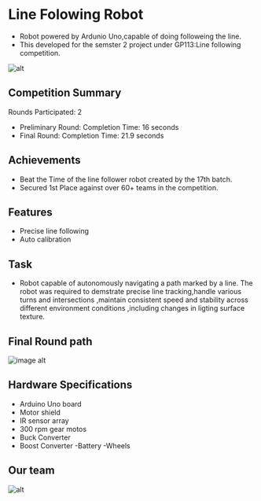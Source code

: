 # Line Folowing Robot
- Robot  powered by Ardunio Uno,capable of doing followeing the line.
- This developed for the semster 2 project under GP113:Line following competition.
  
![alt](https://github.com/Shihara1020/Line-Following-Robot/blob/537f323ba30f93bacf7b6318c60320570a9745c3/IMG_7238.jpg)
## Competition Summary
Rounds Participated: 2
- Preliminary Round: Completion Time: 16 seconds
- Final Round: Completion Time: 21.9 seconds

## Achievements
- Beat the Time of the line follower robot created by the 17th batch.
- Secured 1st Place against over 60+ teams in the competition.

## Features
- Precise line following
- Auto calibration

 ## Task
 - Robot capable of autonomously navigating a path marked by a line. The robot was required to demstrate precise line tracking,handle various turns and intersections ,maintain consistent speed and stability across different environment conditions ,including changes in ligting surface texture.
 ## Final Round path
 ![image alt](https://github.com/Shihara1020/Line-Following-Robot/blob/551a77c9249a26b081e3d34d6e91ed3d4e8da4c6/Our%20task.JPG)
 ## Hardware Specifications
 - Arduino Uno board
 - Motor shield
 - IR sensor array
 - 300 rpm gear motos
 - Buck Converter
 - Boost Converter
 -Battery
 -Wheels

 ## Our team
 ![alt](https://github.com/Shihara1020/Line-Following-Robot/blob/48879d29048b4ececbe85681fb82d8a0b64cac1e/Our%20Team.JPG)
 
